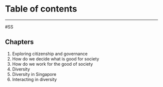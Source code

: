 # Table of contents
---
#SS
## Chapters
1. Exploring citizenship and governance
2. How do we decide what is good for society
3. How do we work for the good of society
4. Diversity
5. Diversity in Singapore
6. Interacting in diversity